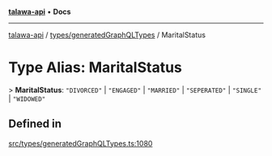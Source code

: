 [**talawa-api**](../../../README.md) • **Docs**

***

[talawa-api](../../../modules.md) / [types/generatedGraphQLTypes](../README.md) / MaritalStatus

# Type Alias: MaritalStatus

\> **MaritalStatus**: `"DIVORCED"` \| `"ENGAGED"` \| `"MARRIED"` \| `"SEPERATED"` \| `"SINGLE"` \| `"WIDOWED"`

## Defined in

[src/types/generatedGraphQLTypes.ts:1080](https://github.com/PalisadoesFoundation/talawa-api/blob/60937520d7a29ccf883a9c6a7c2d186bae92a81b/src/types/generatedGraphQLTypes.ts#L1080)
